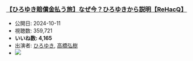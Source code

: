 ### [【ひろゆき賠償金払う旅】なぜ今？ひろゆきから説明【ReHacQ】](https://www.youtube.com/watch?v=G7R2VNy5GU4)
-   公開日: 2024-10-11
-   視聴数: 359,721
-   **いいね数: 4,165**
-   出演者: [ひろゆき](/rehacq_fan/people/ひろゆき "wikilink"), [高橋弘樹](/rehacq_fan/people/高橋弘樹 "wikilink")
- [![](https://img.youtube.com/vi/G7R2VNy5GU4/hqdefault.jpg)](https://www.youtube.com/watch?v=G7R2VNy5GU4)
